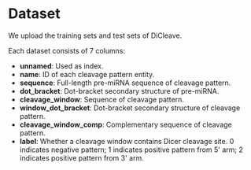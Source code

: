 # Dataset

We upload the training sets and test sets of DiCleave.

Each dataset consists of 7 columns:

* **unnamed**: Used as index.
* **name**: ID of each cleavage pattern entity.
* **sequence**: Full-length pre-miRNA sequence of cleavage pattern.
* **dot_bracket**: Dot-bracket secondary structure of pre-miRNA.
* **cleavage_window**: Sequence of cleavage pattern.
* **window_dot_bracket**: Dot-bracket secondary structure of cleavage pattern.
* **cleavage_window_comp**: Complementary sequence of cleavage pattern.
* **label**: Whether a cleavage window contains Dicer cleavage site. 0 indicates negative pattern; 1 indicates positive pattern from 5' arm; 2 indicates positive pattern from 3' arm.
